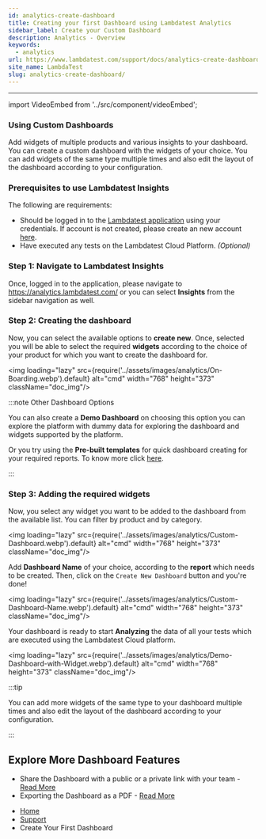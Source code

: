```yaml
---
id: analytics-create-dashboard
title: Creating your first Dashboard using Lambdatest Analytics
sidebar_label: Create your Custom Dashboard
description: Analytics - Overview
keywords:
  - analytics
url: https://www.lambdatest.com/support/docs/analytics-create-dashboard/
site_name: LambdaTest
slug: analytics-create-dashboard/
---
```


<script type="application/ld+json"
      dangerouslySetInnerHTML={{ __html: JSON.stringify({
       "@context": "https://schema.org",
        "@type": "BreadcrumbList",
        "itemListElement": [{
          "@type": "ListItem",
          "position": 1,
          "name": "Home",
          "item": "https://www.lambdatest.com"
        },{
          "@type": "ListItem",
          "position": 2,
          "name": "Support",
          "item": "https://www.lambdatest.com/support/docs/"
        },{
          "@type": "ListItem",
          "position": 3,
          "name": "Linear App Integration",
          "item": "https://www.lambdatest.com/support/docs/analytics-create-dashboard/"
        }]
      })
    }}
></script>

---
import VideoEmbed from '../src/component/videoEmbed';


### Using Custom Dashboards

Add widgets of multiple products and various insights to your dashboard. You can create a custom dashboard with the widgets of your choice. You can add widgets of the same type multiple times and also edit the layout of the dashboard according to your configuration.

<VideoEmbed 
  src="https://share.synthesia.io/embeds/videos/b94567c6-a454-4b85-9d19-46448ccb0e77" 
  title="Create Customed Dashboard using Lambdatest Analytics"
/>

### Prerequisites to use Lambdatest Insights

The following are requirements:

- Should be logged in to the [Lambdatest application](https://accounts.lambdatest.com/login) using your credentials. If account is not created, please create an new account [here](https://accounts.lambdatest.com/register).
- Have executed any tests on the Lambdatest Cloud Platform. _(Optional)_

### Step 1: Navigate to Lambdatest Insights

Once, logged in to the application, please navigate to https://analytics.lambdatest.com/ or you can select **Insights** from the sidebar navigation as well.

### Step 2: Creating the dashboard

Now, you can select the available options to **create new**. Once, selected you will be able to select the required **widgets** according to the choice of your product for which you want to create the dashboard for.

<img loading="lazy" src={require('../assets/images/analytics/On-Boarding.webp').default} alt="cmd" width="768" height="373" className="doc_img"/>

:::note Other Dashboard Options

You can also create a **Demo Dashboard** on choosing this option you can explore the platform with dummy data for exploring the dashboard and widgets supported by the platform.

Or you try using the **Pre-built templates** for quick dashboard creating for your required reports. To know more click [here](/docs/analytics-dashboard-templates/).

:::

### Step 3: Adding the required widgets

Now, you select any widget you want to be added to the dashboard from the available list. You can filter by product and by category.

<img loading="lazy" src={require('../assets/images/analytics/Custom-Dashboard.webp').default} alt="cmd" width="768" height="373" className="doc_img"/>

Add **Dashboard Name** of your choice, according to the **report** which needs to be created. Then, click on the `Create New Dashboard` button and you're done!

<img loading="lazy" src={require('../assets/images/analytics/Custom-Dashboard-Name.webp').default} alt="cmd" width="768" height="373" className="doc_img"/>

Your dashboard is ready to start **Analyzing** the data of all your tests which are executed using the Lambdatest Cloud platform.

<img loading="lazy" src={require('../assets/images/analytics/Demo-Dashboard-with-Widget.webp').default} alt="cmd" width="768" height="373" className="doc_img"/>

:::tip

You can add more widgets of the same type to your dashboard multiple times and also edit the layout of the dashboard according to your configuration. 

:::

## Explore More Dashboard Features

* Share the Dashboard with a public or a private link with your team - [Read More](/docs/analytics-dashboard-features/#expiry-settings-for-dashboard-share-link)
* Exporting the Dashboard as a PDF - [Read More](/docs/analytics-dashboard-features/#export-dashboard-as-pdf)


<nav aria-label="breadcrumbs">
  <ul className="breadcrumbs">
    <li className="breadcrumbs__item">
      <a className="breadcrumbs__link" target="_self" href="https://www.lambdatest.com">
        Home
      </a>
    </li>
    <li className="breadcrumbs__item">
      <a className="breadcrumbs__link" target="_self" href="https://www.lambdatest.com/support/docs/">
        Support
      </a>
    </li>
    <li className="breadcrumbs__item breadcrumbs__item--active">
      <span className="breadcrumbs__link">
      Create Your First Dashboard 
      </span>
    </li>
  </ul>
</nav>
